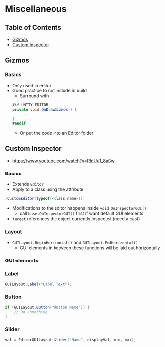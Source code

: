 # Miscellaneous
## Table of Contents
- [Gizmos](##Gizmos)
- [Custom Inspector](##Custom-Inspector)

## Gizmos
### Basics
- Only used in editor
- Good practice to not include in build
    - Surround with
    ```c#
    #if UNITY_EDITOR
    private void OnDrawGizmos() {
        ...
    }
    #endif
    ```
    - Or put the code into an Editor folder

## Custom Inspector
- https://www.youtube.com/watch?v=RInUu1_8aGw
### Basics
- Extends `Editor`
- Apply to a class using the attribute
```C#
[CustomEditor(typeof(<class name>))]
```
- Modifications to the editor happens inside `void OnInspectorGUI()`
    - call `base.OnInspectorGUI()` first if want default GUI elements
- `target` references the object currently inspected (need a cast)

### Layout
- `GUILayout.BeginHorizontal()` and `GUILayout.EndHorizontal()`
    - GUI elements in between these functions will be laid out horizontally

### GUI elements
### Label
```C#
GUILayout.Label("Label Text");
```

### Button
```C#
if (GUILayout.Button("Button Name")) {
    // Do something
}
```

### Slider
```C#
val = EditorGUILayout.Slider("Name", displayVal, min, max);
```